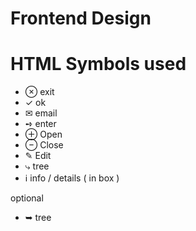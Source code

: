 # Frontend Design

# HTML Symbols used

* &#8855; exit
* &#10003; ok
* &#9993; email
* &#10170; enter
* &#8853; Open
* &#8854; Close
* &#9998; Edit
* &#10551; tree
* &#8505; info / details ( in box )

optional

* &#10149; tree